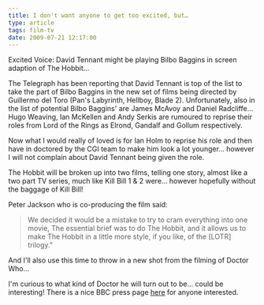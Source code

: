 ```yaml
---
title: I don't want anyone to get too excited, but…
type: article
tags: film-tv
date: 2009-07-21 12:17:00
---
```


Excited Voice: David Tennant might be playing Bilbo Baggins in screen adaption of The Hobbit…

The Telegraph has been reporting that David Tennant is top of the list to take the part of Bilbo Baggins in the new set of films being directed by Guillermo del Toro (Pan's Labyrinth, Hellboy, Blade 2). Unfortunately, also in the list of potential Bilbo Baggins' are James McAvoy and Daniel Radcliffe… Hugo Weaving, Ian McKellen and Andy Serkis are rumoured to reprise their roles from Lord of the Rings as Elrond, Gandalf and Gollum respectively.

Now what I would really of loved is for Ian Holm to reprise his role and then have in doctored by the CGI team to make him look a lot younger… however I will not complain about David Tennant being given the role.

The Hobbit will be broken up into two films, telling one story, almost like a two part TV series, much like Kill Bill 1 &amp; 2 were… however hopefully without the baggage of Kill Bill!

Peter Jackson who is co-producing the film said:

> We decided it would be a mistake to try to cram everything into one movie, The essential brief was to do The Hobbit, and it allows us to make The Hobbit in a little more style, if you like, of the [LOTR] trilogy."

And I'll also use this time to throw in a new shot from the filming of Doctor Who…

I'm curious to what kind of Doctor he will turn out to be… could be interesting! There is a nice BBC press page <a href="http://www.bbc.co.uk/pressoffice/pressreleases/stories/2009/07_july/20/who.shtml">here</a> for anyone interested.
